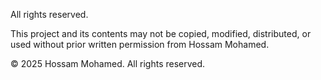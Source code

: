 All rights reserved.

This project and its contents may not be copied, modified, distributed, or used without prior written permission from Hossam Mohamed.

© 2025 Hossam Mohamed. All rights reserved.
